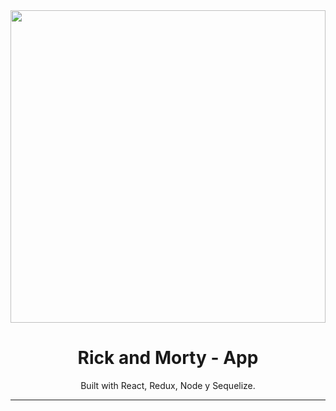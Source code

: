 <img src="https://www.xtrafondos.com/descargar.php?id=6401&resolucion=3840x2160" width="100%" height="500" alt="" />

<h1 align='center'> Rick and Morty - App </h1>

<p align='center'>Built with React, Redux, Node y Sequelize.</p>
<hr>




